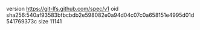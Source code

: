 version https://git-lfs.github.com/spec/v1
oid sha256:540af93583bfbcbdb2e598082e0a94d04c07c0a658151e4995d01d541769373c
size 11141
